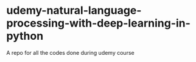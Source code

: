 # udemy-natural-language-processing-with-deep-learning-in-python
A repo for all the codes done during udemy course
